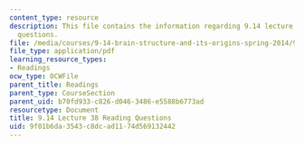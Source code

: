 ```yaml
---
content_type: resource
description: This file contains the information regarding 9.14 lecture 38 reading
  questions.
file: /media/courses/9-14-brain-structure-and-its-origins-spring-2014/9f01b6da3543c8dcad1174d569132442_MIT9_14S14_Lec38ReadQue.pdf
file_type: application/pdf
learning_resource_types:
- Readings
ocw_type: OCWFile
parent_title: Readings
parent_type: CourseSection
parent_uid: b70fd933-c826-d046-3486-e5588b6773ad
resourcetype: Document
title: 9.14 Lecture 38 Reading Questions
uid: 9f01b6da-3543-c8dc-ad11-74d569132442
---
```

